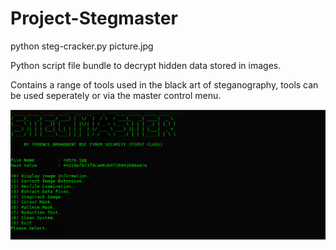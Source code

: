 # Project-Stegmaster

python steg-cracker.py picture.jpg

Python script file bundle to decrypt hidden data stored in images. 

Contains a range of tools used in the black art of steganography, tools can be used seperately or via the master control menu.

![Screenshot](picture0.png) 

